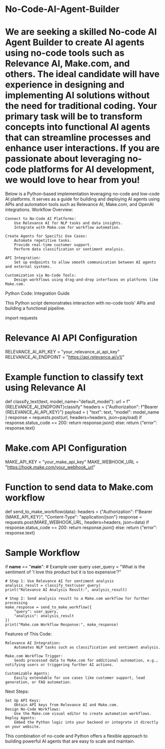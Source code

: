 # No-Code-AI-Agent-Builder
We are seeking a skilled No-code AI Agent Builder to create AI agents using no-code tools such as Relevance AI, Make.com, and others. The ideal candidate will have experience in designing and implementing AI solutions without the need for traditional coding. Your primary task will be to transform concepts into functional AI agents that can streamline processes and enhance user interactions. If you are passionate about leveraging no-code platforms for AI development, we would love to hear from you!
================
Below is a Python-based implementation leveraging no-code and low-code AI platforms. It serves as a guide for building and deploying AI agents using APIs and automation tools such as Relevance AI, Make.com, and OpenAI integrations.
Workflow Overview:

    Connect to No-Code AI Platforms:
        Use Relevance AI for NLP tasks and data insights.
        Integrate with Make.com for workflow automation.

    Create Agents for Specific Use Cases:
        Automate repetitive tasks.
        Provide real-time customer support.
        Perform data classification or sentiment analysis.

    API Integration:
        Set up endpoints to allow smooth communication between AI agents and external systems.

    Customization via No-Code Tools:
        Design workflows using drag-and-drop interfaces on platforms like Make.com.

Python Code: Integration Guide

This Python script demonstrates interaction with no-code tools' APIs and building a functional pipeline.

import requests

# Relevance AI API Configuration
RELEVANCE_AI_API_KEY = "your_relevance_ai_api_key"
RELEVANCE_AI_ENDPOINT = "https://api.relevance.ai/v1/"

# Example function to classify text using Relevance AI
def classify_text(text, model_name="default_model"):
    url = f"{RELEVANCE_AI_ENDPOINT}classify"
    headers = {"Authorization": f"Bearer {RELEVANCE_AI_API_KEY}"}
    payload = {
        "text": text,
        "model": model_name
    }
    response = requests.post(url, headers=headers, json=payload)
    if response.status_code == 200:
        return response.json()
    else:
        return {"error": response.text}

# Make.com API Configuration
MAKE_API_KEY = "your_make_api_key"
MAKE_WEBHOOK_URL = "https://hook.make.com/your_webhook_url"

# Function to send data to Make.com workflow
def send_to_make_workflow(data):
    headers = {"Authorization": f"Bearer {MAKE_API_KEY}", "Content-Type": "application/json"}
    response = requests.post(MAKE_WEBHOOK_URL, headers=headers, json=data)
    if response.status_code == 200:
        return response.json()
    else:
        return {"error": response.text}

# Sample Workflow
if __name__ == "__main__":
    # Example user query
    user_query = "What is the sentiment of 'I love this product but it is too expensive'?"
    
    # Step 1: Use Relevance AI for sentiment analysis
    analysis_result = classify_text(user_query)
    print("Relevance AI Analysis Result:", analysis_result)
    
    # Step 2: Send analysis result to a Make.com workflow for further processing
    make_response = send_to_make_workflow({
        "query": user_query,
        "analysis": analysis_result
    })
    print("Make.com Workflow Response:", make_response)

Features of This Code:

    Relevance AI Integration:
        Automates NLP tasks such as classification and sentiment analysis.

    Make.com Workflow Trigger:
        Sends processed data to Make.com for additional automation, e.g., notifying users or triggering further AI actions.

    Customizable Agents:
        Easily extendable for use cases like customer support, lead generation, or FAQ automation.

Next Steps:

    Set Up API Keys:
        Obtain API keys from Relevance AI and Make.com.
    Design No-Code Workflows:
        Use the Make.com visual editor to create automation workflows.
    Deploy Agents:
        Embed the Python logic into your backend or integrate it directly on your website.

This combination of no-code and Python offers a flexible approach to building powerful AI agents that are easy to scale and maintain.
